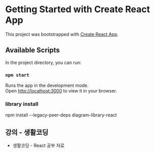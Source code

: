 # Getting Started with Create React App

This project was bootstrapped with [Create React App](https://github.com/facebook/create-react-app).

## Available Scripts

In the project directory, you can run:

### `npm start`

Runs the app in the development mode.\
Open [http://localhost:3000](http://localhost:3000) to view it in your browser.

### library install 
npm install --legacy-peer-deps diagram-library-react


## 강의 - 생활코딩 

* 생활코딩 - React 공부 자료 